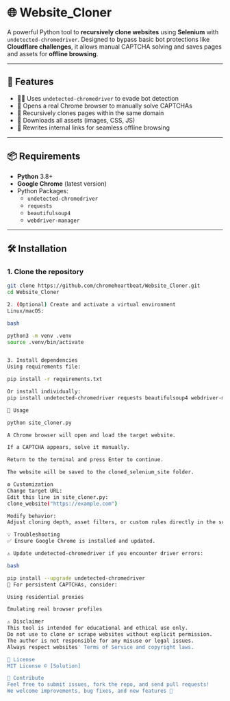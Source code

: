 # 🌐 Website_Cloner

A powerful Python tool to **recursively clone websites** using **Selenium** with `undetected-chromedriver`. Designed to bypass basic bot protections like **Cloudflare challenges**, it allows manual CAPTCHA solving and saves pages and assets for **offline browsing**.

---

## 🚀 Features

- 🕵️‍♂️ Uses `undetected-chromedriver` to evade bot detection
- 🧠 Opens a real Chrome browser to manually solve CAPTCHAs
- 🔄 Recursively clones pages within the same domain
- 🎨 Downloads all assets (images, CSS, JS)
- 🔗 Rewrites internal links for seamless offline browsing

---

## 📦 Requirements

- **Python** 3.8+
- **Google Chrome** (latest version)
- Python Packages:
  - `undetected-chromedriver`
  - `requests`
  - `beautifulsoup4`
  - `webdriver-manager`

---

## 🛠️ Installation

### 1. Clone the repository

```bash
git clone https://github.com/chromeheartbeat/Website_Cloner.git
cd Website_Cloner

2. (Optional) Create and activate a virtual environment
Linux/macOS:

bash

python3 -m venv .venv
source .venv/bin/activate


3. Install dependencies
Using requirements file:

pip install -r requirements.txt

Or install individually:
pip install undetected-chromedriver requests beautifulsoup4 webdriver-manager

🧪 Usage

python site_cloner.py

A Chrome browser will open and load the target website.

If a CAPTCHA appears, solve it manually.

Return to the terminal and press Enter to continue.

The website will be saved to the cloned_selenium_site folder.

⚙️ Customization
Change target URL:
Edit this line in site_cloner.py:
clone_website("https://example.com")

Modify behavior:
Adjust cloning depth, asset filters, or custom rules directly in the script.

💡 Troubleshooting
✅ Ensure Google Chrome is installed and updated.

⚠️ Update undetected-chromedriver if you encounter driver errors:

bash

pip install --upgrade undetected-chromedriver
🔐 For persistent CAPTCHAs, consider:

Using residential proxies

Emulating real browser profiles

⚠️ Disclaimer
This tool is intended for educational and ethical use only.
Do not use to clone or scrape websites without explicit permission.
The author is not responsible for any misuse or legal issues.
Always respect websites' Terms of Service and copyright laws.

📁 License
MIT License © [Solution]

🙌 Contribute
Feel free to submit issues, fork the repo, and send pull requests!
We welcome improvements, bug fixes, and new features 🚀
